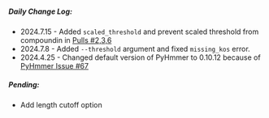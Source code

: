 ##### Daily Change Log:
* 2024.7.15 - Added `scaled_threshold` and prevent scaled threshold from compoundin in [Pulls #2,3,6](https://github.com/jolespin/pykofamsearch/pull/6)
* 2024.7.8 - Added `--threshold` argument and fixed `missing_kos` error.
* 2024.4.25 - Changed default version of PyHmmer to 0.10.12 because of [PyHmmer Issue #67](https://github.com/althonos/pyhmmer/issues/67)

##### Pending: 
* Add length cutoff option

